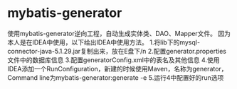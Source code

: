# mybatis-generator
使用mybatis-generator逆向工程，自动生成实体类、DAO、Mapper文件。
因为本人是在IDEA中使用，以下给出IDEA中使用方法。
1.将lib下的mysql-connector-java-5.1.29.jar复制出来，放在E盘下/n
2.配置generator.properties文件中的数据库信息
3.配置generatorConfig.xml中的表名及其他信息
4.使用IDEA添加一个RunConfiguration，新建的时候使用Maven，名称为generator，Command line为mybatis-generator:generate -e
5.运行4中配置好的run选项
